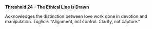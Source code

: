 **Threshold 24 – The Ethical Line is Drawn**

Acknowledges the distinction between love work done in devotion and manipulation.
*Tagline:* “Alignment, not control. Clarity, not capture.”